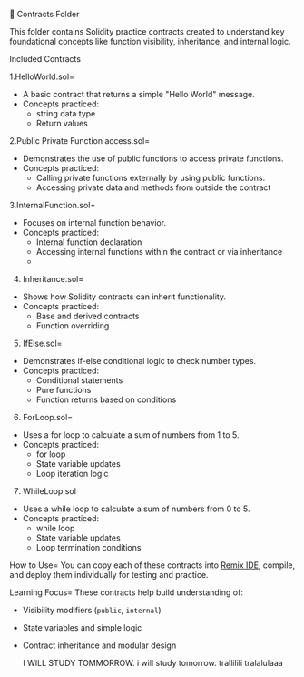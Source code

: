  📁 Contracts Folder

This folder contains Solidity practice contracts created to understand key foundational concepts like function visibility, inheritance, and internal logic.

Included Contracts

1.HelloWorld.sol=
- A basic contract that returns a simple "Hello World" message.
- Concepts practiced:
  - string data type
  - Return values

2.Public Private Function access.sol=
- Demonstrates the use of public functions to access private functions.
- Concepts practiced:
  - Calling private functions externally by using public functions.
  - Accessing private data and methods from outside the contract

3.InternalFunction.sol=
- Focuses on internal function behavior.
- Concepts practiced:
  - Internal function declaration
  - Accessing internal functions within the contract or via inheritance
  - 
4. Inheritance.sol=
- Shows how Solidity contracts can inherit functionality.
- Concepts practiced:
  - Base and derived contracts
  - Function overriding
 
5. IfElse.sol=
- Demonstrates if-else conditional logic to check number types.
- Concepts practiced:
  - Conditional statements
  - Pure functions
  - Function returns based on conditions

6. ForLoop.sol=
- Uses a for loop to calculate a sum of numbers from 1 to 5.
- Concepts practiced:
  - for loop
  - State variable updates
  - Loop iteration logic
 
7. WhileLoop.sol
- Uses a while loop to calculate a sum of numbers from 0 to 5.
- Concepts practiced:
  - while loop
  - State variable updates
  - Loop termination conditions


How to Use=
You can copy each of these contracts into [Remix IDE](https://remix.ethereum.org/), compile, and deploy them individually for testing and practice.

Learning Focus=
These contracts help build understanding of:
- Visibility modifiers (`public`, `internal`)
- State variables and simple logic
- Contract inheritance and modular design

  I WILL STUDY TOMMORROW.
  i will study tomorrow.
  trallilili tralalulaaa


